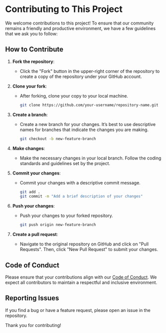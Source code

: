 # Contributing to This Project

We welcome contributions to this project! To ensure that our community remains a friendly and productive environment, we have a few guidelines that we ask you to follow:

## How to Contribute

1. **Fork the repository**:
   - Click the "Fork" button in the upper-right corner of the repository to create a copy of the repository under your GitHub account.

2. **Clone your fork**:
   - After forking, clone your copy to your local machine.
     ```bash
     git clone https://github.com/your-username/repository-name.git
     ```

3. **Create a branch**:
   - Create a new branch for your changes. It’s best to use descriptive names for branches that indicate the changes you are making.
     ```bash
     git checkout -b new-feature-branch
     ```

4. **Make changes**:
   - Make the necessary changes in your local branch. Follow the coding standards and guidelines set by the project.

5. **Commit your changes**:
   - Commit your changes with a descriptive commit message.
     ```bash
     git add .
     git commit -m "Add a brief description of your changes"
     ```

6. **Push your changes**:
   - Push your changes to your forked repository.
     ```bash
     git push origin new-feature-branch
     ```

7. **Create a pull request**:
   - Navigate to the original repository on GitHub and click on "Pull Requests". Then, click "New Pull Request" to submit your changes.

## Code of Conduct

Please ensure that your contributions align with our [Code of Conduct](CODE_OF_CONDUCT.md). We expect all contributors to maintain a respectful and inclusive environment.

## Reporting Issues

If you find a bug or have a feature request, please open an issue in the repository.

Thank you for contributing!
